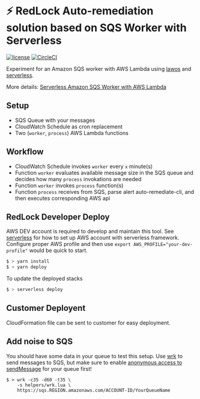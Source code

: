 # ⚡️ RedLock Auto-remediation solution based on SQS Worker with Serverless

[![license](https://img.shields.io/github/license/sbstjn/lawos.svg)](https://github.com/sbstjn/sqs-worker-serverless/blob/master/LICENSE.md)
[![CircleCI](https://img.shields.io/circleci/project/github/sbstjn/sqs-worker-serverless/master.svg)](https://circleci.com/gh/sbstjn/sqs-worker-serverless)

Experiment for an Amazon SQS worker with AWS Lambda using [lawos](https://github.com/sbstjn/lawos) and [serverless](https://serverless.com).

More details: [Serverless Amazon SQS Worker with AWS Lambda](https://sbstjn.com/serverless-sqs-worker-with-aws-lambda.html)

## Setup

- SQS Queue with your messages
- CloudWatch Schedule as cron replacement
- Two (`worker`, `process`) AWS Lambda functions

## Workflow

- CloudWatch Schedule invokes `worker` every `x` minute(s)
- Function `worker` evaluates available message size in the SQS queue and decides how many `process` invokations are needed
- Function `worker` invokes `process` function(s)
- Function `process` receives from SQS, parse alert auto-remediate-cli, and then executes corresponding AWS api

## RedLock Developer Deploy

AWS DEV account is required to develop and maintain this tool. See [serverless](https://serverless.com/framework/docs/providers/aws/guide/credentials/) for how to set up AWS account with serverless framework. Configure proper AWS profile and then use `export AWS_PROFILE="your-dev-profile"` would be quick to start.


```bash
$ > yarn install
$ > yarn deploy
```
To update the deployed stacks
```bash
$ > serverless deploy
```

## Customer Deployent

CloudFormation file can be sent to customer for easy deployment.

## Add noise to SQS

You should have some data in your queue to test this setup. Use [wrk](https://github.com/wg/wrk) to send messages to SQS, but make sure to enable [anonymous access to sendMessage](http://docs.aws.amazon.com/AWSSimpleQueueService/latest/SQSDeveloperGuide/acp-overview.html#anonQueues) for your queue first!

```
$ > wrk -c35 -d60 -t35 \
    -s helpers/wrk.lua \
    https://sqs.REGION.amazonaws.com/ACCOUNT-ID/YourQueueName
```
